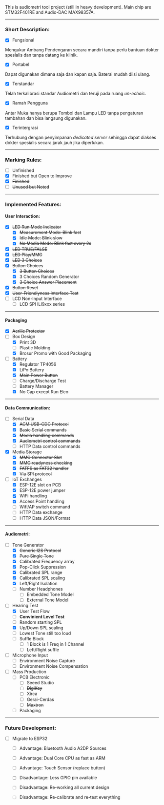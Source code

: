 This is audiometri tool project (still in heavy development).
Main chip are STM32F401RE and Audio-DAC MAX98357A.

---

### Short Description:

- [x] Fungsional

Mengukur Ambang Pendengaran secara mandiri tanpa perlu bantuan dokter spesialis dan tanpa datang ke klinik.

- [x] Portabel

Dapat digunakan dimana saja dan kapan saja. Baterai mudah diisi ulang.

- [x] Terstandar

Telah terkalibrasi standar Audiometri dan teruji pada ruang *un-echoic*.

- [x] Ramah Pengguna

Antar Muka hanya berupa Tombol dan Lampu LED tanpa pengaturan tambahan dan bisa langsung digunakan.

- [x] Terintergrasi

Terhubung dengan penyimpanan *dedicated server* sehingga dapat diakses dokter spesialis secara jarak jauh jika diperlukan.

---

### Marking Rules:
- [ ] Unfinished
- [x] Finished but Open to Improve
- [x] ~~Finished~~
- [ ] ~~Unused but Noted~~

---

### Implemented Features:

#### User Interaction:

- [X] ~~LED Run Mode Indicator~~
	- [x] ~~Measurement Mode: Blink fast~~
	- [x] ~~Idle Mode: Blink slow~~
	- [x] ~~No Media Mode: Blink fast every 2s~~
- [X] ~~LED TRUE/FALSE~~
- [X] ~~LED Play/MMC~~
- [x] ~~LED 3 Choices~~
- [X] ~~Button Choices~~
	- [x] ~~3 Button Choices~~
	- [x] 3 Choices Random Generator
	- [x] ~~3 Choice Answer Placement~~
- [x] ~~Button Reset~~
- [x] ~~User-Friendlyness Interface Test~~
- [ ] LCD Non-Input Interface
	- [ ] LCD SPI ILI9xxx series

---

#### Packaging

- [x] ~~Acrilic Protector~~
- [ ] Box Design
	- [x] Print 3D
	- [ ] Plastic Molding
	- [x] Brosur Promo with Good Packaging
- [ ] Battery
	- [x] Regulator TP4056
	- [x] ~~LiPo Battery~~
	- [x] ~~Main Power Button~~
	- [ ] Charge/Discharge Test
	- [ ] Battery Manager
	- [x] No Cap except Run Elco

---

#### Data Communication:

- [ ] Serial Data
	- [x] ~~ACM USB-CDC Protocol~~
	- [x] ~~Basic Serial commands~~
	- [x] ~~Media handling commands~~
	- [x] ~~Audiometri control commands~~
	- [ ] HTTP Data control commands

- [x] ~~Media Storage~~
	- [x] ~~MMC Connector Slot~~
	- [x] ~~MMC readyness checking~~
	- [x] ~~FATFS as FAT32 handler~~
	- [x] ~~Via SPI protocol~~

- [ ] IoT Exchanges
	- [x] ESP-12E slot on PCB
	- [x] ESP-12E power jumper
	- [x] WiFi handling
	- [x] Access Point handling
	- [ ] Wifi/AP switch command
	- [ ] HTTP Data exchange
	- [ ] HTTP Data JSON/Format

---

#### Audiometri:

- [ ] Tone Generator
	- [x] ~~Generic I2S Protocol~~
	- [x] ~~Pure Single Tone~~
	- [x] Calibrated Frequency array
	- [x] Pop-Click Suppression
	- [x] Calibrated SPL range
	- [x] Calibrated SPL scaling
	- [x] Left/Right Isolation
	- [ ] Number Headphones
		- [ ] Embedded Tone Model
		- [ ] External Tone Model

- [ ] Hearing Test
	- [x] User Test Flow
	- [ ] **Convinient Level Test**
	- [ ] Random starting SPL
	- [x] Up/Down SPL scaling
	- [ ] Lowest Tone still too loud
	- [ ] Suffle Block
		- [ ] 1 Block is 1 Freq in 1 Channel
		- [ ] Left/Right suffle

- [ ] Microphone Input
	- [ ] Environment Noise Capture
	- [ ] Environment Noise Compensation

- [ ] Mass Production
	- [ ] PCB Electronic
		- [ ] Seeed Studio
		- [ ] ~~DigiKey~~
		- [ ] Xirca
		- [ ] Gerai-Cerdas
		- [ ] ~~Maxtron~~
	- [ ] Packaging

---

### Future Development:

- [ ] Migrate to ESP32
	- [ ] Advantage: Bluetooth Audio A2DP Sources
	- [ ] Advantage: Dual Core CPU as fast as ARM
	- [ ] Advantage: Touch Sensor (replace button)
	- [ ] Disadvantage: Less GPIO pin available
	- [ ] Disadvantage: Re-working all current design
	- [ ] Disadvantage: Re-calibrate and re-test everything




